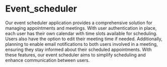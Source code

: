 # Event_scheduler
Our event scheduler application provides a comprehensive solution for managing appointments and meetings. With user authentication in place, each user has their own calendar with time slots available for scheduling. Users also have the option to edit their meeting time if needed. Additionally, planning to enable email notifications to both users involved in a meeting, ensuring they stay informed about their scheduled appointments. With these features, our event scheduler aims to simplify scheduling and enhance communication between users.
